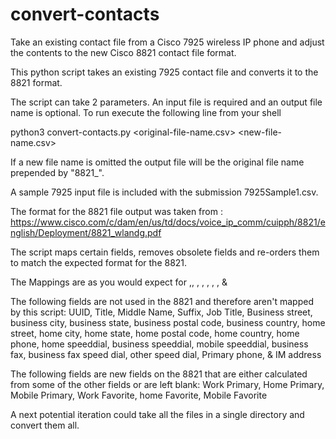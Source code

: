 # convert-contacts
Take an existing contact file from a Cisco 7925 wireless IP phone  and adjust the contents to the new Cisco 8821 contact file format.

This python script takes an existing 7925 contact file and converts it to the 8821 format. 

The script can take 2 parameters. An input file is required and an output file name is optional.  To run execute the following line from your shell

python3 convert-contacts.py <original-file-name.csv> <new-file-name.csv> 

If a new file name is omitted the output file will be the original file name prepended by "8821_".

A sample 7925 input file is included with the submission 7925Sample1.csv.  

The format for the 8821 file output was taken from :
https://www.cisco.com/c/dam/en/us/td/docs/voice_ip_comm/cuipph/8821/english/Deployment/8821_wlandg.pdf  

The script maps certain fields, removes obsolete fields and re-orders them to match the expected format for the 8821.  

The Mappings are as you would expect for <First Name>,<Last Name>, <Nickname>, <Company>, <Work Number>, <Home Number>, <Mobile Number>, & <Email Address> 

The following fields are not used in the 8821 and therefore aren't mapped by this script:
UUID, Title, Middle Name, Suffix, Job Title, Business street, business city, business state, business postal code, business country, home street, home city, home state, home postal code, home country, home phone, home speeddial, business speeddial, mobile speeddial, business fax, business fax speed dial, other speed dial, Primary phone, & IM address

The following fields are new fields on the 8821 that are either calculated from some of the other fields or are left blank:
Work Primary, Home Primary, Mobile Primary, Work Favorite, home Favorite, Mobile Favorite

A next potential iteration could take all the files in a single directory and convert them all.
